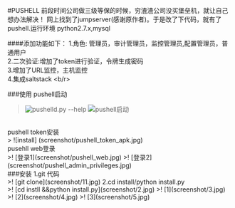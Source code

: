 #PUSHELL 
前段时间公司做三级等保的时候，穷渣渣公司没买堡垒机，就让自己想办法解决！ 网上找到了jumpserver(感谢原作者)。于是改了下代码，就有了pushell.运行环境 python2.7.x,mysql<br/>

####添加功能如下：
 1.角色: 管理员，审计管理员，监控管理员,配置管理员，普通用户 <br/>
 2.二次验证:增加了token进行验证，令牌生成密码<br/>
 3.增加了URL监控，主机监控 <br/>
 4.集成saltstack <b/r>

###使用
pushell启动 <br/>
>![pushelld.py --help](https://github.com/ymc023/pushell/blob/master/screenshot/start_help.jpg)
>![pushell启动](https://github.com/ymc023/PUSHELL/blob/master/screenshot/start_examples.jpg)
<br/>
pushell token安装<br/>
> ![install] (screenshot/pushell_token_apk.jpg)
<br/>
pusehll web登录<br/>
>! [登录1](screenshot/pushell_web.jpg)
>! [登录2](screenshot/pushell_admin_privileges.jpg)
<br/>
###安装
1.git 代码 <br/>
>! [git clone](screenshot/11.jpg) 
2.cd install/python install.py<br>
>! [cd instll &&python install.py](screenshot/2.jpg)
>! [1](screenshot/3.jpg)
>! [2](screenshot/4.jpg)
>! [3](screenshot/5.jpg)
<br/>

